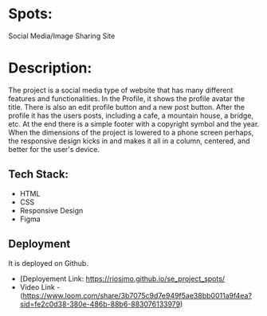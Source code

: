 # Spots:

Social Media/Image Sharing Site

# Description:

The project is a social media type of website that has many different features and functionalities. In the Profile, it shows the profile avatar the title. There is also an edit profile button and a new post button. After the profile it has the users posts, including a cafe, a mountain house, a bridge, etc. At the end there is a simple footer with a copyright symbol and the year. When the dimensions of the project is lowered to a phone screen perhaps, the responsive design kicks in and makes it all in a column, centered, and better for the user's device.

## Tech Stack:

  - HTML
  - CSS
  - Responsive Design
  - Figma


  ## Deployment

  It is deployed on Github.

  - [Deployement Link: https://riosjmo.github.io/se_project_spots/
  - Video Link - (https://www.loom.com/share/3b7075c9d7e949f5ae38bb0011a9f4ea?sid=fe2c0d38-380e-486b-88b6-883076133979)


